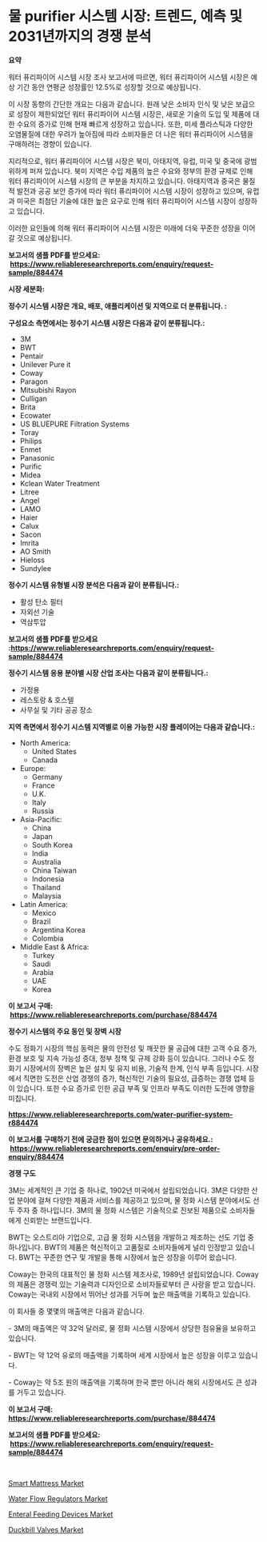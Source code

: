 <p><h1>물 purifier 시스템 시장: 트렌드, 예측 및 2031년까지의 경쟁 분석</h1></p><p><strong>요약</strong></p>
<p><p>워터 퓨리파이어 시스템 시장 조사 보고서에 따르면, 워터 퓨리파이어 시스템 시장은 예상 기간 동안 연평균 성장률인 12.5%로 성장할 것으로 예상됩니다. </p><p>이 시장 동향의 간단한 개요는 다음과 같습니다. 원래 낮은 소비자 인식 및 낮은 보급으로 성장이 제한되었던 워터 퓨리파이어 시스템 시장은, 새로운 기술의 도입 및 제품에 대한 수요의 증가로 인해 현재 빠르게 성장하고 있습니다. 또한, 미세 플라스틱과 다양한 오염물질에 대한 우려가 높아짐에 따라 소비자들은 더 나은 워터 퓨리파이어 시스템을 구매하려는 경향이 있습니다.</p><p>지리적으로, 워터 퓨리파이어 시스템 시장은 북미, 아태지역, 유럽, 미국 및 중국에 광범위하게 퍼져 있습니다. 북미 지역은 수입 제품의 높은 수요와 정부의 환경 규제로 인해 워터 퓨리파이어 시스템 시장의 큰 부분을 차지하고 있습니다. 아태지역과 중국은 물질적 발전과 공공 보안 증가에 따라 워터 퓨리파이어 시스템 시장이 성장하고 있으며, 유럽과 미국은 최첨단 기술에 대한 높은 요구로 인해 워터 퓨리파이어 시스템 시장이 성장하고 있습니다.</p><p>이러한 요인들에 의해 워터 퓨리파이어 시스템 시장은 미래에 더욱 꾸준한 성장을 이어갈 것으로 예상됩니다.</p></p>
<p><strong>보고서의 샘플 PDF를 받으세요: &nbsp;<a href="https://www.reliableresearchreports.com/enquiry/request-sample/884474">https://www.reliableresearchreports.com/enquiry/request-sample/884474</a></strong></p>
<p><strong>시장 세분화:</strong></p>
<p><strong> 정수기 시스템 시장은 개요, 배포, 애플리케이션 및 지역으로 더 분류됩니다. :</strong></p>
<p><strong>구성요소 측면에서는 정수기 시스템 시장은 다음과 같이 분류됩니다.:</strong></p>
<p><ul><li>3M</li><li>BWT</li><li>Pentair</li><li>Unilever Pure it</li><li>Coway</li><li>Paragon</li><li>Mitsubishi Rayon</li><li>Culligan</li><li>Brita</li><li>Ecowater</li><li>US BLUEPURE Filtration Systems</li><li>Toray</li><li>Philips</li><li>Enmet</li><li>Panasonic</li><li>Purific</li><li>Midea</li><li>Kclean Water Treatment</li><li>Litree</li><li>Angel</li><li>LAMO</li><li>Haier</li><li>Calux</li><li>Sacon</li><li>Imrita</li><li>AO Smith</li><li>Hieloss</li><li>Sundylee</li></ul></p>
<p><strong> 정수기 시스템 유형별 시장 분석은 다음과 같이 분류됩니다.:</strong></p>
<p><ul><li>활성 탄소 필터</li><li>자외선 기술</li><li>역삼투압</li></ul></p>
<p><strong>보고서의 샘플 PDF를 받으세요 :<a href="https://www.reliableresearchreports.com/enquiry/request-sample/884474">https://www.reliableresearchreports.com/enquiry/request-sample/884474</a></strong></p>
<p><strong> 정수기 시스템 응용 분야별 시장 산업 조사는 다음과 같이 분류됩니다.:</strong></p>
<p><ul><li>가정용</li><li>레스토랑 & 호스텔</li><li>사무실 및 기타 공공 장소</li></ul></p>
<p><strong>지역 측면에서 정수기 시스템 지역별로 이용 가능한 시장 플레이어는 다음과 같습니다.:</strong></p>
<p><ul>
    <li>
        North America:
        <ul>
            <li>United States</li>
            <li>Canada</li>
        </ul>
    </li>
    <li>
        Europe:
        <ul>
            <li>Germany</li>
            <li>France</li>
            <li>U.K.</li>
            <li>Italy</li>
            <li>Russia</li>
        </ul>
    </li>
    <li>
        Asia-Pacific:
        <ul>
            <li>China</li>
            <li>Japan</li>
            <li>South Korea</li>
            <li>India</li>
            <li>Australia</li>
            <li>China Taiwan</li>
            <li>Indonesia</li>
            <li>Thailand</li>
            <li>Malaysia</li>
        </ul>
    </li>
    <li>
        Latin America:
        <ul>
            <li>Mexico</li>
            <li>Brazil</li>
            <li>Argentina Korea</li>
            <li>Colombia</li>
        </ul>
    </li>
    <li>
        Middle East & Africa:
        <ul>
            <li>Turkey</li>
            <li>Saudi</li>
            <li>Arabia</li>
            <li>UAE</li>
            <li>Korea</li>
        </ul>
    </li>
    </ul></p>
<p><strong>이 보고서 구매: &nbsp;<a href="https://www.reliableresearchreports.com/purchase/884474">https://www.reliableresearchreports.com/purchase/884474</a></strong></p>
<p><strong>정수기 시스템의 주요 동인 및 장벽 시장</strong></p>
<p><p>수도 정화기 시장의 핵심 동력은 물의 안전성 및 깨끗한 물 공급에 대한 고객 수요 증가, 환경 보호 및 지속 가능성 증대, 정부 정책 및 규제 강화 등이 있습니다. 그러나 수도 정화기 시장에서의 장벽은 높은 설치 및 유지 비용, 기술적 한계, 인식 부족 등입니다. 시장에서 직면한 도전은 산업 경쟁의 증가, 혁신적인 기술의 필요성, 급증하는 경쟁 업체 등이 있습니다. 또한 수요 증가로 인한 공급 부족 및 인프라 부족도 이러한 도전에 영향을 미칩니다.</p></p>
<p><strong><a href="https://www.reliableresearchreports.com/water-purifier-system-r884474">https://www.reliableresearchreports.com/water-purifier-system-r884474</a></strong></p>
<p><strong>이 보고서를 구매하기 전에 궁금한 점이 있으면 문의하거나 공유하세요.: &nbsp;<a href="https://www.reliableresearchreports.com/enquiry/pre-order-enquiry/884474">https://www.reliableresearchreports.com/enquiry/pre-order-enquiry/884474</a></strong></p>
<p><strong>경쟁 구도</strong></p>
<p><p>3M는 세계적인 큰 기업 중 하나로, 1902년 미국에서 설립되었습니다. 3M은 다양한 산업 분야에 걸쳐 다양한 제품과 서비스를 제공하고 있으며, 물 정화 시스템 분야에서도 선두 주자 중 하나입니다. 3M의 물 정화 시스템은 기술적으로 진보된 제품으로 소비자들에게 신뢰받는 브랜드입니다.</p><p>BWT는 오스트리아 기업으로, 고급 물 정화 시스템을 개발하고 제조하는 선도 기업 중 하나입니다. BWT의 제품은 혁신적이고 고품질로 소비자들에게 널리 인정받고 있습니다. BWT는 꾸준한 연구 및 개발을 통해 시장에서 높은 성장을 이루어 왔습니다.</p><p>Coway는 한국의 대표적인 물 정화 시스템 제조사로, 1989년 설립되었습니다. Coway의 제품은 경쟁력 있는 기술력과 디자인으로 소비자들로부터 큰 사랑을 받고 있습니다. Coway는 국내외 시장에서 뛰어난 성과를 거두며 높은 매출액을 기록하고 있습니다.</p><p>이 회사들 중 몇몇의 매출액은 다음과 같습니다.</p><p>- 3M의 매출액은 약 32억 달러로, 물 정화 시스템 시장에서 상당한 점유율을 보유하고 있습니다.</p><p>- BWT는 약 12억 유로의 매출액을 기록하며 세계 시장에서 높은 성장을 이루고 있습니다.</p><p>- Coway는 약 5조 원의 매출액을 기록하며 한국 뿐만 아니라 해외 시장에서도 큰 성과를 거두고 있습니다.</p></p>
<p><strong>이 보고서 구매: &nbsp; <a href="https://www.reliableresearchreports.com/purchase/884474">https://www.reliableresearchreports.com/purchase/884474</a></strong></p>
<p><strong>보고서의 샘플 PDF를 받으세요: &nbsp;<a href="https://www.reliableresearchreports.com/enquiry/request-sample/884474">https://www.reliableresearchreports.com/enquiry/request-sample/884474</a></strong><strong></strong></p>
<p>&nbsp;</p>
<p><p><a href="https://www.linkedin.com/pulse/smart-mattress-market-report-reveals-latest-trends-growth-0hove?trackingId=1YLNrxYujiHZz1DC1dW9ag%3D%3D">Smart Mattress Market</a></p><p><a href="https://github.com/dimitrishawkinswaynenp91rgz/Market-Research-Report-List-2/blob/main/water-flow-regulators-market.md">Water Flow Regulators Market</a></p><p><a href="https://www.linkedin.com/pulse/enteral-feeding-devices-market-comprehensive-assessment-qlgye?trackingId=Z4EeyqvUo5FMzWmNENUM1Q%3D%3D">Enteral Feeding Devices Market</a></p><p><a href="https://github.com/changoleonlaverguenzanoexiste/Market-Research-Report-List-2/blob/main/duckbill-valves-market.md">Duckbill Valves Market</a></p></p>